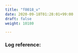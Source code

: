 ```yaml
---
title: "f0018_v"
date: 2020-09-18T01:28:01+99:00
draft: false
weight: 10180

---
```


### Log reference: <no value>

```
